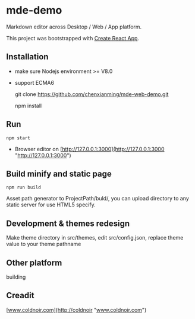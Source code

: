 # mde-demo
Markdown editor across Desktop / Web / App platform.

This project was bootstrapped with [Create React App](https://github.com/facebook/create-react-app).

## Installation

- make sure Nodejs environment >= V8.0
- support ECMA6


    git clone https://github.com/chenxianming/mde-web-demo.git
    
    npm install

## Run


    npm start

- Browser editor on 
[http://127.0.0.1:3000](http://127.0.0.1:3000 "http://127.0.0.1:3000")


## Build minify and static page

    npm run build

Asset path generator to ProjectPath/buld/, you can upload directory to any static server for use HTML5 specify.

## Development & themes redesign

Make theme directory in src/themes, edit src/config.json, replace theme value to your theme pathname

## Other platform 
building

## Creadit


[www.coldnoir.com](http://coldnoir "www.coldnoir.com")
